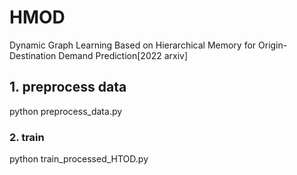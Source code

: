 # HMOD
Dynamic Graph Learning Based on Hierarchical Memory for Origin-Destination Demand Prediction[2022 arxiv]

## 1. preprocess data

python  preprocess_data.py

### 2. train

python train_processed_HTOD.py